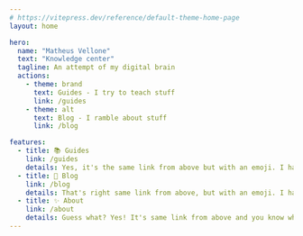 ```yaml
---
# https://vitepress.dev/reference/default-theme-home-page
layout: home

hero:
  name: "Matheus Vellone"
  text: "Knowledge center"
  tagline: An attempt of my digital brain
  actions:
    - theme: brand
      text: Guides - I try to teach stuff
      link: /guides
    - theme: alt
      text: Blog - I ramble about stuff
      link: /blog

features:
  - title: 📚 Guides
    link: /guides
    details: Yes, it's the same link from above but with an emoji. I haven't even translated any guides yet, but I really want you to read them when I do
  - title: 💬 Blog
    link: /blog
    details: That's right same link from above, but with an emoji. I haven't written any posts yet, but I want you to read them when I do
  - title: ✨ About
    link: /about
    details: Guess what? Yes! It's same link from above and you know what else? OwO With an Emoji! Go read it, it's about me, the guy who writes this site
---
```

